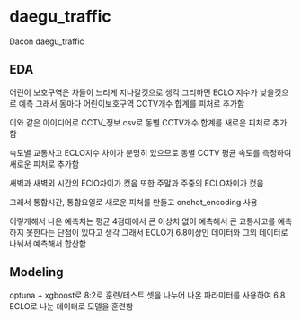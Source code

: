 # daegu_traffic
Dacon daegu_traffic

EDA
------------------------------------------------------------------------------------------------------------------------------------------------------
어린이 보호구역은 차들이 느리게 지나갈것으로 생각 그리하면 ECLO 지수가 낮을것으로 예측
그래서 동마다 어린이보호구역 CCTV개수 합계를 피처로 추가함

이와 같은 아이디어로 CCTV_정보.csv로 동별 CCTV개수 합계를 새로운 피처로 추가함

속도별 교통사고 ECLO지수 차이가 분명히 있으므로 동별 CCTV 평균 속도를 측정하여 새로운 피처로 추가함

새벽과 새벽외 시간의 EClO차이가 컸음
또한 주말과 주중의 ECLO차이가 컸음

그래서 통합시간, 통합요일로 새로운 피처를 만들고 onehot_encoding 사용

이렇게해서 나온 예측치는 평균 4점대에서 큰 이상치 없이 예측해서 큰 교통사고를 예측하지 못한다는 단점이 있다고 생각
그래서 ECLO가 6.8이상인 데이터와 그외 데이터로 나눠서 예측해서 합산함

Modeling
------------------------------------------------------------------------------------------------------------------------------------------------------
optuna + xgboost로 8:2로 훈련/테스트 셋을 나누어 나온 파라미터를 사용하여 6.8 ECLO로 나눈 데이터로 모델을 훈련함
